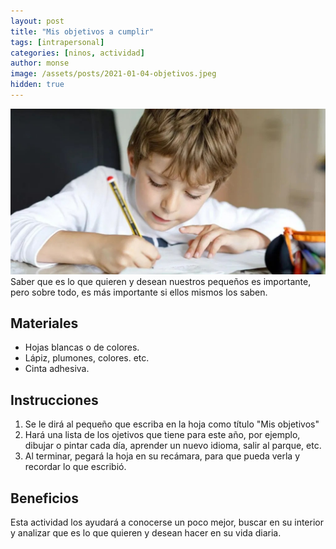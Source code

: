 ```yaml
---
layout: post
title: "Mis objetivos a cumplir"
tags: [intrapersonal]
categories: [ninos, actividad]
author: monse
image: /assets/posts/2021-01-04-objetivos.jpeg
hidden: true
---
```

![Actividad de objetivos](/assets/posts/2021-01-04-objetivos.jpeg)<br/> 
Saber que es lo que quieren y desean nuestros pequeños es importante, pero sobre todo, es más importante si ellos mismos los saben. 

## Materiales 
- Hojas blancas o de colores.
- Lápiz, plumones, colores. etc.  
- Cinta adhesiva.

## Instrucciones 
1. Se le dirá al pequeño que escriba en la hoja como título "Mis objetivos"
2. Hará una lista de los ojetivos que tiene para este año, por ejemplo, dibujar o pintar cada día, aprender un nuevo idioma, salir al parque, etc. 
3. Al terminar, pegará la hoja en su recámara, para que pueda verla y recordar lo que escribió. 

## Beneficios  
Esta actividad los ayudará a conocerse un poco mejor, buscar en su interior y analizar que es lo que quieren y desean hacer en su vida diaria. 